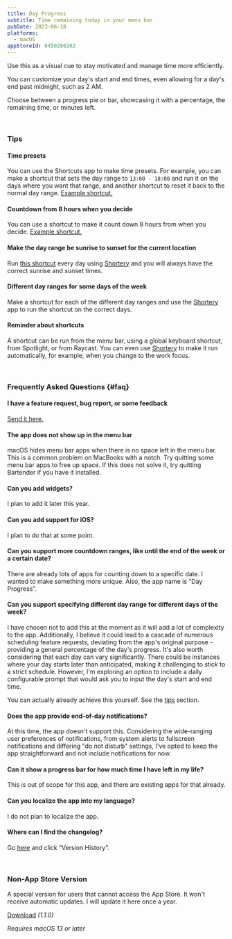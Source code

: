 ```yaml
---
title: Day Progress
subtitle: Time remaining today in your menu bar
pubDate: 2023-06-18
platforms:
  - macOS
appStoreId: 6450280202
---
```


Use this as a visual cue to stay motivated and manage time more efficiently.

You can customize your day's start and end times, even allowing for a day's end past midnight, such as 2 AM.

Choose between a progress pie or bar, showcasing it with a percentage, the remaining time, or minutes left.

<br>

### Tips

#### Time presets

You can use the Shortcuts app to make time presets. For example, you can make a shortcut that sets the day range to `13:00 - 18:00` and run it on the days where you want that range, and another shortcut to reset it back to the normal day range. [Example shortcut.](https://www.icloud.com/shortcuts/9636a1f2f0624aa787727afd306ff667)

#### Countdown from 8 hours when you decide

You can use a shortcut to make it count down 8 hours from when you decide. [Example shortcut.](https://www.icloud.com/shortcuts/39c8db30ce9d456bbbbdfcc8ba5eb136)

#### Make the day range be sunrise to sunset for the current location

Run [this shortcut](https://www.icloud.com/shortcuts/830746d544ce471cb1ff70b2f4de0e22) every day using [Shortery](https://apps.apple.com/app/id1594183810) and you will always have the correct sunrise and sunset times.

#### Different day ranges for some days of the week

Make a shortcut for each of the different day ranges and use the [Shortery](https://apps.apple.com/app/id1594183810) app to run the shortcut on the correct days.

#### Reminder about shortcuts

A shortcut can be run from the menu bar, using a global keyboard shortcut, from Spotlight, or from Raycast. You can even use [Shortery](https://apps.apple.com/us/app/shortery/id1594183810?mt=12) to make it run automatically, for example, when you change to the work focus.

<br>

### Frequently Asked Questions {#faq}

#### I have a feature request, bug report, or some feedback

[Send it here.](https://sindresorhus.com/feedback?product=Day%20Progress&referrer=Website-FAQ)

#### The app does not show up in the menu bar

macOS hides menu bar apps when there is no space left in the menu bar. This is a common problem on MacBooks with a notch. Try quitting some menu bar apps to free up space. If this does not solve it, try quitting Bartender if you have it installed.

#### Can you add widgets?

I plan to add it later this year.

#### Can you add support for iOS?

I plan to do that at some point.

#### Can you support more countdown ranges, like until the end of the week or a certain date?

There are already lots of apps for counting down to a specific date. I wanted to make something more unique. Also, the app name is “Day Progress”.

#### Can you support specifying different day range for different days of the week?

I have chosen not to add this at the moment as it will add a lot of complexity to the app. Additionally, I believe it could lead to a cascade of numerous scheduling feature requests, deviating from the app's original purpose - providing a general percentage of the day's progress. It's also worth considering that each day can vary significantly. There could be instances where your day starts later than anticipated, making it challenging to stick to a strict schedule. However, I'm exploring an option to include a daily configurable prompt that would ask you to input the day's start and end time.

You can actually already achieve this yourself. See the [tips](#tips) section.

#### Does the app provide end-of-day notifications?

At this time, the app doesn't support this. Considering the wide-ranging user preferences of notifications, from system alerts to fullscreen notifications and differing "do not disturb" settings, I've opted to keep the app straightforward and not include notifications for now.

#### Can it show a progress bar for how much time I have left in my life?

This is out of scope for this app, and there are existing apps for that already.

#### Can you localize the app into my language?

I do not plan to localize the app.

#### Where can I find the changelog?

Go [here](https://apps.apple.com/app/id6450280202) and click “Version History”.

<br>

### Non-App Store Version

A special version for users that cannot access the App Store. It won't receive automatic updates. I will update it here once a year.

[Download](https://dsc.cloud/sindresorhus/Day-Progress-1.1.0-1687561838.zip) *(1.1.0)*

*Requires macOS 13 or later*
